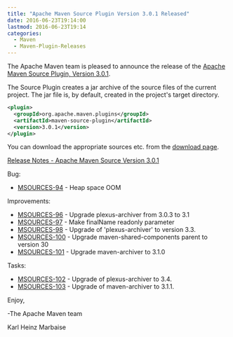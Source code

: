 ```yaml
---
title: "Apache Maven Source Plugin Version 3.0.1 Released"
date: 2016-06-23T19:14:00
lastmod: 2016-06-23T19:14
categories:
  - Maven
  - Maven-Plugin-Releases
---
```

The Apache Maven team is pleased to announce the release of the 
[Apache Maven Source Plugin, Version 3.0.1][home].

The Source Plugin creates a jar archive of the source files of the current
project. The jar file is, by default, created in the project's target
directory.

```xml
<plugin>
  <groupId>org.apache.maven.plugins</groupId>
  <artifactId>maven-source-plugin</artifactId>
  <version>3.0.1</version>
</plugin>
```

You can download the appropriate sources etc. from the [download page][download].

<!-- more -->

[Release Notes - Apache Maven Source Version 3.0.1](https://issues.apache.org/jira/secure/ReleaseNote.jspa?projectId=12317924&version=12335588)


Bug:

 * [MSOURCES-94](https://issues.apache.org/jira/browse/MSOURCES-94) - Heap space OOM

Improvements:

 * [MSOURCES-96](https://issues.apache.org/jira/browse/MSOURCES-96) - Upgrade plexus-archiver from 3.0.3 to 3.1
 * [MSOURCES-97](https://issues.apache.org/jira/browse/MSOURCES-97) - Make finalName readonly parameter
 * [MSOURCES-98](https://issues.apache.org/jira/browse/MSOURCES-98) - Upgrade of 'plexus-archiver' to version 3.3.
 * [MSOURCES-100](https://issues.apache.org/jira/browse/MSOURCES-100) - Upgrade maven-shared-components parent to version 30
 * [MSOURCES-101](https://issues.apache.org/jira/browse/MSOURCES-101) - Upgrade maven-archiver to 3.1.0

Tasks:

 * [MSOURCES-102](https://issues.apache.org/jira/browse/MSOURCES-102) - Upgrade of plexus-archiver to 3.4.
 * [MSOURCES-103](https://issues.apache.org/jira/browse/MSOURCES-103) - Upgrade of maven-archiver to 3.1.1.

Enjoy,

-The Apache Maven team

Karl Heinz Marbaise

[download]: https://maven.apache.org/plugins/maven-source-plugin/download.html
[home]: https://maven.apache.org/plugins/maven-source-plugin/
